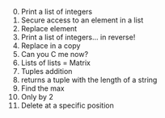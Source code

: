 0. Print a list of integers
1. Secure access to an element in a list
2. Replace element
3. Print a list of integers... in reverse!
4. Replace in a copy
5. Can you C me now?
6. Lists of lists = Matrix
7. Tuples addition
8. returns a tuple with the length of a string
9. Find the max
10. Only by 2
11. Delete at a specific position
